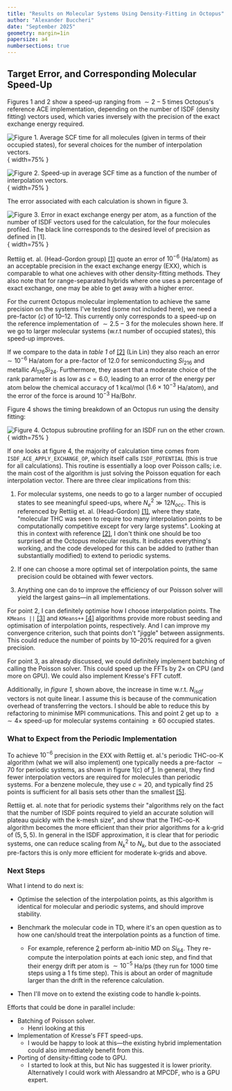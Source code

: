 ```yaml
---
title: "Results on Molecular Systems Using Density-Fitting in Octopus"
author: "Alexander Buccheri"
date: "September 2025"
geometry: margin=1in
papersize: a4
numbersections: true
---
```


## Target Error, and Corresponding Molecular Speed-Up

Figures 1 and 2 show a speed-up ranging from $\sim 2-5$ times Octopus's reference ACE implementation, depending on the
number of ISDF (density fitting) vectors used, which varies inversely with the precision of the exact exchange energy
required.

![**Figure 1.** Average SCF time for all molecules (given in terms of their occupied states), for several choices for the number of interpolation vectors.](images/avg_scf_time.png){ width=75% }

![**Figure 2.** Speed-up in average SCF time as a function of the number of interpolation vectors.](images/speedup_barplot.png){ width=75% }

The error associated with each calculation is shown in figure 3.

![**Figure 3.** Error in exact exchange energy per atom, as a function of the number of ISDF vectors used for the calculation, for the four molecules profiled. The black line corresponds to the desired level of precision as defined in [1].](images/exx_error.png){ width=75% }

Rettiig et. al. (Head-Gordon group) [[1]](https://pubs.acs.org/doi/full/10.1021/acs.jctc.3c00407) quote an error of
$10^{-6}$ (Ha/atom) as an acceptable precision in the exact exchange energy (EXX), which is comparable to what one
achieves with other density-fitting methods. They also note that for range-separated hybrids where one uses a percentage
of exact exchange, one may be able to get away with a higher error.

For the current Octopus molecular implementation to achieve the same precision on the systems I've tested (some not
included here), we need a pre-factor ($c$) of 10–12. This currently only corresponds to a speed-up on the
reference implementation of $\sim 2.5 - 3$ for the molecules shown here. If we go to larger molecular systems
(w.r.t number of occupied states), this speed-up improves.

If we compare to the data in _table 1_ of [[2]](https://pubs.acs.org/doi/full/10.1021/acs.jctc.7b01113) (Lin Lin) they
also reach an error $\sim 10^{-6}$ Ha/atom for a pre-factor of 12.0 for semiconducting $Si_{216}$ and metallic
$Al_{176}Si_{24}$. Furthermore, they assert that a moderate choice of the rank parameter is as low as $c = 6.0$, leading
to an error of the energy per atom below the chemical accuracy of 1 kcal/mol ($1.6 \times 10^{-3}$ Ha/atom), and the error
of the force is around $10^{-3}$ Ha/Bohr.

Figure 4 shows the timing breakdown of an Octopus run using the density fitting:

![**Figure 4.** Octopus subroutine profiling for an ISDF run on the ether crown.](images/isdf_profiling_ethercrown.png){ width=75% }

If one looks at figure 4, the majority of calculation time comes from `ISDF_ACE_APPLY_EXCHANGE_OP`, which itself calls
`ISDF_POTENTIAL` (this is true for all calculations). This routine is essentially a loop over Poisson calls; i.e.
the main cost of the algorithm is just solving the Poisson equation for each interpolation vector. There are three clear
implications from this:

1. For molecular systems, one needs to go to a larger number of occupied states to see meaningful speed-ups, where
   $N_{e}^2 \gg 12N_{occ}$. This is referenced by Rettiig et. al. (Head-Gordon) [[1]](https://pubs.acs.org/doi/full/10.1021/acs.jctc.3c00407),
   where they state, "molecular THC was seen to require too many interpolation points to be computationally competitive
   except for very large systems". Looking at this in context with reference [[2]](https://pubs.acs.org/doi/full/10.1021/acs.jctc.7b01113),
   I don't think one should be too surprised at the Octopus molecular results. It indicates everything's working, and
   the code developed for this can be added to (rather than substantially modified) to extend to periodic systems.

2. If one can choose a more optimal set of interpolation points, the same precision could be obtained with fewer
   vectors.

3. Anything one can do to improve the efficiency of our Poisson solver will yield the largest gains—in all
   implementations.

For point 2, I can definitely optimise how I choose interpolation points.
The `KMeans ||` [[3]](https://www.vldb.org/pvldb/vol5/p622_bahmanbahmani_vldb2012.pdf)
and `KMeans++` [[4]](https://proceedings.mlr.press/v97/lattanzi19a.html)
algorithms provide more robust seeding and optimisation of interpolation points, respectively. And I can improve my
convergence criterion, such that points don't "jiggle" between assignments. This could reduce the number of points by
10–20% required for a given precision.

For point 3, as already discussed, we could definitely implement batching of calling the Poisson solver. This could
speed up the FFTs by 2× on CPU (and more on GPU). We could also implement Kresse's FFT cutoff.

Additionally, in _figure 1_, shown above, the increase in time w.r.t. $N_{isdf}$ vectors is not quite linear. I assume this is because of
the communication overhead of transferring the vectors. I should be able to reduce this by refactoring to minimise MPI communications.
This and point 2 get up to $\ge \sim 4\times$ speed-up for molecular systems containing $\ge 60$ occupied states.

### What to Expect from the Periodic Implementation

To achieve $10^{-6}$ precision in the EXX with Rettiig et. al.'s periodic THC-oo-K algorithm (what we will also implement) one
typically needs a pre-factor $\sim 70$ for periodic systems, as shown in figure 1(c)
of [1](https://pubs.acs.org/doi/full/10.1021/acs.jctc.3c00407). In general, they find fewer interpolation
vectors are required for molecules than periodic systems. For a benzene molecule, they use $c=20$, and typically find 25
points is sufficient for all basis sets other than the smallest
[[5]](https://pubs.acs.org/doi/full/10.1021/acs.jctc.9b00820). 

Rettiig et. al. note that for periodic systems their "algorithms rely on the fact that the number of ISDF points
required to yield an accurate solution will plateau quickly with the k-mesh size", and show that the THC-oo-K algorithm
becomes the more efficient than their prior algorithms for a k-grid of $(5,5,5)$. In general in the ISDF approximation,
it is clear that for periodic systems, one can reduce scaling from $N_k^2$ to $N_k$, but due to the associated pre-factors
this is only more efficient for moderate k-grids and above.

### Next Steps  

What I intend to do next is:

 * Optimise the selection of the interpolation points, as this algorithm is identical for molecular and periodic systems, and should improve stability.

 * Benchmark the molecular code in TD, where it's an open question as to how one can/should treat the interpolation points as a function of time.
    * For example, reference [2](https://pubs.acs.org/doi/full/10.1021/acs.jctc.7b01113) perform ab-initio MD on $Si_{64}$. They re-compute the interpolation points at each ionic step, and find that their energy drift per atom is $\sim 10^{-5}$ Ha/ps (they run for 1000 time steps using a 1 fs time step). This is about an order of magnitude larger than the drift in the reference calculation.

 * Then I'll move on to extend the existing code to handle k-points.

Efforts that could be done in parallel include:

* Batching of Poisson solver.
  * Henri looking at this
* Implementation of Kresse's FFT speed-ups.
  * I would be happy to look at this—the existing hybrid implementation could also immediately benefit from this.
* Porting of density-fitting code to GPU.
  * I started to look at this, but Nic has suggested it is lower priority. Alternatively I could work with Alessandro
    at MPCDF, who is a GPU expert.
